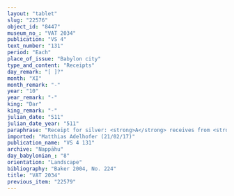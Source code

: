 ```yaml
---
layout: "tablet"
slug: "22576"
object_id: "8447"
museum_no_: "VAT 2034"
publication: "VS 4"
text_number: "131"
period: "Each"
place_of_issue: "Babylon city"
type_and_content: "Receipts"
day_remark: "[ ]?"
month: "XI"
month_remark: "-"
year: "10"
year_remark: "-"
king: "Dar"
king_remark: "-"
julian_date: "511"
julian_date_year: "511"
paraphrase: "Receipt for silver: <strong>A</strong> receives from <strong>B</strong> 12 &frac12; shekels of white silver out of the owed promissory note (<em>uˀiltu</em>) 2/3 mina 4 &frac12; shekels. 2 witnesses and the scribe (Itti-Nab&ucirc;-balāṭu/[...]//[...]). (The dating of the tablet breaks off in the middle of the king&rsquo;s name [<sup>I</sup><em>da-ri</em>].)<br /> &nbsp;<br /> <strong>A</strong> = Itti-Nab&ucirc;-balāṭu/Nabu-mukīn-zēri//Ēṭiru; <strong>B</strong> = Iddin-Nab&ucirc;/Nab&ucirc;-bān-zēri//Nappāhu<br /> &nbsp;"
imported: "Matthias Adelhofer (21/02/17)"
publication_name: "VS 4 131"
archive: "Nappāhu"
day_babylonian_: "8"
orientation: "Landscape"
bibliography: "Baker 2004, No. 224"
title: "VAT 2034"
previous_item: "22579"
---
```

